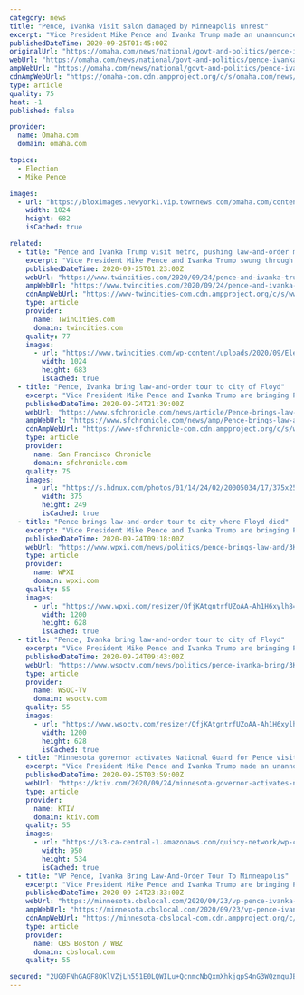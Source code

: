```yaml
---
category: news
title: "Pence, Ivanka visit salon damaged by Minneapolis unrest"
excerpt: "Vice President Mike Pence and Ivanka Trump made an unannounced stop Thursday at a hair salon left in rubble by the violence that followed George Floyd's death,"
publishedDateTime: 2020-09-25T01:45:00Z
originalUrl: "https://omaha.com/news/national/govt-and-politics/pence-ivanka-visit-salon-damaged-by-minneapolis-unrest/article_5c4b713c-9e48-5997-bbc4-70210bbe900e.html"
webUrl: "https://omaha.com/news/national/govt-and-politics/pence-ivanka-visit-salon-damaged-by-minneapolis-unrest/article_5c4b713c-9e48-5997-bbc4-70210bbe900e.html"
ampWebUrl: "https://omaha.com/news/national/govt-and-politics/pence-ivanka-visit-salon-damaged-by-minneapolis-unrest/article_5c4b713c-9e48-5997-bbc4-70210bbe900e.amp.html"
cdnAmpWebUrl: "https://omaha-com.cdn.ampproject.org/c/s/omaha.com/news/national/govt-and-politics/pence-ivanka-visit-salon-damaged-by-minneapolis-unrest/article_5c4b713c-9e48-5997-bbc4-70210bbe900e.amp.html"
type: article
quality: 75
heat: -1
published: false

provider:
  name: Omaha.com
  domain: omaha.com

topics:
  - Election
  - Mike Pence

images:
  - url: "https://bloximages.newyork1.vip.townnews.com/omaha.com/content/tncms/assets/v3/editorial/5/6f/56ff4b1e-ca14-5aa0-a8ed-60e7ee821711/5f6bac162138f.image.jpg?resize=1024%2C682"
    width: 1024
    height: 682
    isCached: true

related:
  - title: "Pence and Ivanka Trump visit metro, pushing law-and-order message. Dems: What about the pandemic?"
    excerpt: "Vice President Mike Pence and Ivanka Trump swung through the metro Thursday with a law-and-order message, seeking to frame the civil unrest following George Floyd’s killing as most notably"
    publishedDateTime: 2020-09-25T01:23:00Z
    webUrl: "https://www.twincities.com/2020/09/24/pence-and-ivanka-trump-visit-metro-pushing-law-and-order-message-dems-what-about-the-pandemic/"
    ampWebUrl: "https://www.twincities.com/2020/09/24/pence-and-ivanka-trump-visit-metro-pushing-law-and-order-message-dems-what-about-the-pandemic/amp/"
    cdnAmpWebUrl: "https://www-twincities-com.cdn.ampproject.org/c/s/www.twincities.com/2020/09/24/pence-and-ivanka-trump-visit-metro-pushing-law-and-order-message-dems-what-about-the-pandemic/amp/"
    type: article
    provider:
      name: TwinCities.com
      domain: twincities.com
    quality: 77
    images:
      - url: "https://www.twincities.com/wp-content/uploads/2020/09/Election_2020_Pence_Minnesota_19239.jpg?w=1024&h=683"
        width: 1024
        height: 683
        isCached: true
  - title: "Pence, Ivanka bring law-and-order tour to city of Floyd"
    excerpt: "Vice President Mike Pence and Ivanka Trump are bringing President Donald Trump’s law-and-order campaign message to Minneapolis on Thursday, showing support for law enforcement in the city where George Floyd's death sparked angry and sometimes violent protests that spread around the world."
    publishedDateTime: 2020-09-24T21:39:00Z
    webUrl: "https://www.sfchronicle.com/news/article/Pence-brings-law-and-order-tour-to-city-where-15591569.php"
    ampWebUrl: "https://www.sfchronicle.com/news/amp/Pence-brings-law-and-order-tour-to-city-where-15591569.php"
    cdnAmpWebUrl: "https://www-sfchronicle-com.cdn.ampproject.org/c/s/www.sfchronicle.com/news/amp/Pence-brings-law-and-order-tour-to-city-where-15591569.php"
    type: article
    provider:
      name: San Francisco Chronicle
      domain: sfchronicle.com
    quality: 75
    images:
      - url: "https://s.hdnux.com/photos/01/14/24/02/20005034/17/375x250.jpg"
        width: 375
        height: 249
        isCached: true
  - title: "Pence brings law-and-order tour to city where Floyd died"
    excerpt: "Vice President Mike Pence and Ivanka Trump are bringing President Donald Trump's law-and-order message to Minneapolis, the city where George Floyd's death set off a worldwide protest movement"
    publishedDateTime: 2020-09-24T09:18:00Z
    webUrl: "https://www.wpxi.com/news/politics/pence-brings-law-and/3KET4EULBN5V2CPVIYXFKL5TEY/"
    type: article
    provider:
      name: WPXI
      domain: wpxi.com
    quality: 55
    images:
      - url: "https://www.wpxi.com/resizer/OfjKAtgntrfUZoAA-Ah1H6xylh8=/1200x628/cloudfront-us-east-1.images.arcpublishing.com/cmg/Z6Y2IMATLM3FKG2DWL2WVOLAZE.jpg"
        width: 1200
        height: 628
        isCached: true
  - title: "Pence, Ivanka bring law-and-order tour to city of Floyd"
    excerpt: "Vice President Mike Pence and Ivanka Trump are bringing President Donald Trump's law-and-order message to Minneapolis, the city where George Floyd's death set off a worldwide protest movement"
    publishedDateTime: 2020-09-24T09:43:00Z
    webUrl: "https://www.wsoctv.com/news/politics/pence-ivanka-bring/3KET4EULBN5V2CPVIYXFKL5TEY/"
    type: article
    provider:
      name: WSOC-TV
      domain: wsoctv.com
    quality: 55
    images:
      - url: "https://www.wsoctv.com/resizer/OfjKAtgntrfUZoAA-Ah1H6xylh8=/1200x628/cloudfront-us-east-1.images.arcpublishing.com/cmg/Z6Y2IMATLM3FKG2DWL2WVOLAZE.jpg"
        width: 1200
        height: 628
        isCached: true
  - title: "Minnesota governor activates National Guard for Pence visit"
    excerpt: "Vice President Mike Pence and Ivanka Trump made an unannounced stop at a Minneapolis hair salon left in rubble by the violence that followed George Floyd’s death. The campaign visit Thursday was aimed at driving home President Donald Trump’s law-and-order message."
    publishedDateTime: 2020-09-25T03:59:00Z
    webUrl: "https://ktiv.com/2020/09/24/minnesota-governor-activates-national-guard-for-pence-visit/"
    type: article
    provider:
      name: KTIV
      domain: ktiv.com
    quality: 55
    images:
      - url: "https://s3-ca-central-1.amazonaws.com/quincy-network/wp-content/uploads/sites/4/2018/08/21141516/AP.jpg"
        width: 950
        height: 534
        isCached: true
  - title: "VP Pence, Ivanka Bring Law-And-Order Tour To Minneapolis"
    excerpt: "Vice President Mike Pence and Ivanka Trump are bringing President Donald Trump’s law-and-order campaign message to Minneapolis on Thursday, showing support for law enforcement in the city where George Floyd's death sparked angry and sometimes violent protests that spread around the world."
    publishedDateTime: 2020-09-24T23:33:00Z
    webUrl: "https://minnesota.cbslocal.com/2020/09/23/vp-pence-ivanka-bring-law-and-order-tour-to-city-of-floyd/"
    ampWebUrl: "https://minnesota.cbslocal.com/2020/09/23/vp-pence-ivanka-bring-law-and-order-tour-to-city-of-floyd/amp/"
    cdnAmpWebUrl: "https://minnesota-cbslocal-com.cdn.ampproject.org/c/s/minnesota.cbslocal.com/2020/09/23/vp-pence-ivanka-bring-law-and-order-tour-to-city-of-floyd/amp/"
    type: article
    provider:
      name: CBS Boston / WBZ
      domain: cbslocal.com
    quality: 55

secured: "2UG0FNhGAGF8OKlVZjLh551E0LQWILu+QcnmcNbQxmXhkjgpS4nG3WQzmquJBN/P/npo9BB4GtZjk7LP2qL5fbVwpNXIHX91rmnIm/v2TaDD5DCyUrbYV5INAlODODkftbL/7BbTMo+y+o8DDNReFLFEDcMR6JfQx3C/+vHItpoGsUbqUo5cjmdz+b8LqjvOrPoPlBv9YCHiR6h6ltML2DSzmaUeX4yJFznsgpzQbKo77/43cJLzYy2nBv40+kacm+UhBxtEaVh8VEjCSmGTP5hhKkJ0IPZWdZPLUP6O719NQfNJVFAkDIETPvng6q2elrZ62/+x5Zzqve35ETJMsfTXl+qvPXzWnOnFjt9fIMY=;W7hbUvJjcUJXD79IirLbvw=="
---
```



